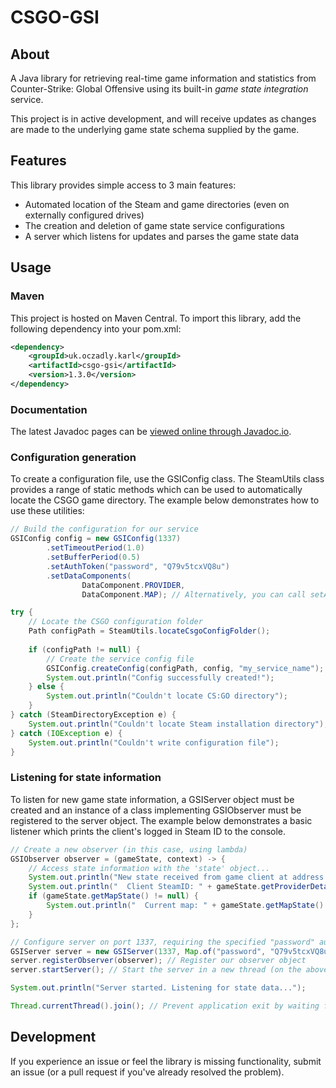 # CSGO-GSI
## About
A Java library for retrieving real-time game information and statistics from Counter-Strike: Global Offensive using
its built-in *game state integration* service.

This project is in active development, and will receive updates as changes are made to the underlying game state
 schema supplied by the game.

## Features
This library provides simple access to 3 main features:
- Automated location of the Steam and game directories (even on externally configured drives)
- The creation and deletion of game state service configurations
- A server which listens for updates and parses the game state data

## Usage
### Maven
This project is hosted on Maven Central. To import this library, add the following dependency into your pom.xml:
```xml
<dependency>
    <groupId>uk.oczadly.karl</groupId>
    <artifactId>csgo-gsi</artifactId>
    <version>1.3.0</version>
</dependency>
```

### Documentation
The latest Javadoc pages can be [viewed online through Javadoc.io](https://www.javadoc.io/doc/uk.oczadly.karl/csgo-gsi).

### Configuration generation
To create a configuration file, use the GSIConfig class. The SteamUtils class provides a range of static methods
which can be used to automatically locate the CSGO game directory. The example below demonstrates how to use
these utilities:

```java
// Build the configuration for our service
GSIConfig config = new GSIConfig(1337)
        .setTimeoutPeriod(1.0)
        .setBufferPeriod(0.5)
        .setAuthToken("password", "Q79v5tcxVQ8u")
        .setDataComponents(
                DataComponent.PROVIDER,
                DataComponent.MAP); // Alternatively, you can call setAllDataComponents()

try {
    // Locate the CSGO configuration folder
    Path configPath = SteamUtils.locateCsgoConfigFolder();
    
    if (configPath != null) {
        // Create the service config file
        GSIConfig.createConfig(configPath, config, "my_service_name");
        System.out.println("Config successfully created!");
    } else {
        System.out.println("Couldn't locate CS:GO directory");
    }
} catch (SteamDirectoryException e) {
    System.out.println("Couldn't locate Steam installation directory");
} catch (IOException e) {
    System.out.println("Couldn't write configuration file");
}
```

### Listening for state information
To listen for new game state information, a GSIServer object must be created and an instance of a class
implementing GSIObserver must be registered to the server object. The example below demonstrates a basic
listener which prints the client's logged in Steam ID to the console.
```java
// Create a new observer (in this case, using lambda)
GSIObserver observer = (gameState, context) -> {
    // Access state information with the 'state' object...
    System.out.println("New state received from game client at address " + context.getAddress().getHostAddress());
    System.out.println("  Client SteamID: " + gameState.getProviderDetails().getClientSteamId());
    if (gameState.getMapState() != null) {
        System.out.println("  Current map: " + gameState.getMapState().getName());
    }
};

// Configure server on port 1337, requiring the specified "password" auth token
GSIServer server = new GSIServer(1337, Map.of("password", "Q79v5tcxVQ8u"));
server.registerObserver(observer); // Register our observer object
server.startServer(); // Start the server in a new thread (on the above specified port)

System.out.println("Server started. Listening for state data...");

Thread.currentThread().join(); // Prevent application exit by waiting for thread interrupt
```

## Development
If you experience an issue or feel the library is missing functionality, submit an issue (or a pull request if you've
already resolved the problem).
